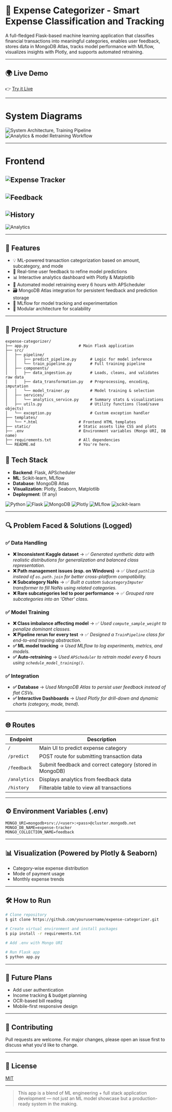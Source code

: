 # 💸 Expense Categorizer - Smart Expense Classification and Tracking

A full-fledged Flask-based machine learning application that classifies financial transactions into meaningful categories, enables user feedback, stores data in MongoDB Atlas, tracks model performance with MLflow, visualizes insights with Plotly, and supports automated retraining.

---

## 🌍 Live Demo
👉 [Try it Live](https://your-app-link.com)

---

# System Diagrams

![System Architecture, Training Pipeline](static/readme/1.png)
![Analytics & model Retraining Workflow](static/readme/2.png)

---

# Frontend

![Expense Tracker](static/readme/expense.png)
---
![Feedback](static/readme/feedback.png)
---
![History](static/readme/history.png)
---
![Analytics](static/readme/analytics.png)


---

## 🚀 Features

* 💡 ML-powered transaction categorization based on amount, subcategory, and mode
* 🔁 Real-time user feedback to refine model predictions
* 📊 Interactive analytics dashboard with Plotly & Matplotlib
* 🧠 Automated model retraining every 6 hours with APScheduler
* 🗃️ MongoDB Atlas integration for persistent feedback and prediction storage
* 🧪 MLflow for model tracking and experimentation
* 🔧 Modular architecture for scalability

---

## 🧱 Project Structure

```
expense-categorizer/
├── app.py                      # Main Flask application
├── src/
│   ├── pipeline/
│   │   ├── predict_pipeline.py      # Logic for model inference
│   │   └── train_pipeline.py        # Full training pipeline
│   ├── components/
│   │   ├── data_ingestion.py        # Loads, cleans, and validates raw data
│   │   ├── data_transformation.py   # Preprocessing, encoding, imputation
│   │   └── model_trainer.py         # Model training & selection
│   ├── services/
│   │   └── analytics_service.py     # Summary stats & visualizations
│   ├── utils.py                     # Utility functions (load/save objects)
│   └── exception.py                 # Custom exception handler
├── templates/
│   └── *.html                  # Frontend HTML templates
├── static/                     # Static assets like CSS and plots
├── .env                        # Environment variables (Mongo URI, DB name)
├── requirements.txt            # All dependencies
└── README.md                   # You're here.
```

## 🧰 Tech Stack

- **Backend**: Flask, APScheduler
- **ML**: Scikit-learn, MLflow
- **Database**: MongoDB Atlas
- **Visualization**: Plotly, Seaborn, Matplotlib
- **Deployment**: (If any)

![Python](https://img.shields.io/badge/Python-3.10-blue?logo=python&logoColor=white)
![Flask](https://img.shields.io/badge/Flask-Backend-000000?logo=flask)
![MongoDB](https://img.shields.io/badge/MongoDB-Atlas-4DB33D?logo=mongodb&logoColor=white)
![Plotly](https://img.shields.io/badge/Plotly-Graphs-orange?logo=plotly)
![MLflow](https://img.shields.io/badge/MLflow-Tracking-blue?logo=mlflow)
![scikit-learn](https://img.shields.io/badge/Scikit--Learn-ML-F7931E?logo=scikit-learn)

---

## 🔍 Problem Faced & Solutions (Logged)

### ✅ Data Handling

* **❌ Inconsistent Kaggle dataset** → ✅ *Generated synthetic data with realistic distributions for generalization and balanced class representation.*
* **❌ Path management issues (esp. on Windows)** → ✅ *Used `pathlib` instead of `os.path.join` for better cross-platform compatibility.*
* **❌ Subcategory NaNs** → ✅ *Built a custom `SubcategoryImputer` transformer to fill NaNs using related categories.*
* **❌ Rare subcategories led to poor performance** → ✅ *Grouped rare subcategories into an 'Other' class.*

### ✅ Model Training

* **❌ Class imbalance affecting model** → ✅ *Used `compute_sample_weight` to penalize dominant classes.*
* **❌ Pipeline rerun for every test** → ✅ *Designed a `TrainPipeline` class for end-to-end training abstraction.*
* **✅ ML model tracking** → *Used MLflow to log experiments, metrics, and models.*
* **✅ Auto-retraining** → *Used `APScheduler` to retrain model every 6 hours using `schedule_model_training()`.*

### ✅ Integration

* **✅ Database** → *Used MongoDB Atlas to persist user feedback instead of flat CSVs.*
* **✅ Interactive Dashboards** → *Used Plotly for drill-down and dynamic charts (category, mode, trend).*

---

## 🌐 Routes

| Endpoint     | Description                                              |
| ------------ | -------------------------------------------------------- |
| `/`          | Main UI to predict expense category                      |
| `/predict`   | POST route for submitting transaction data               |
| `/feedback`  | Submit feedback and correct category (stored in MongoDB) |
| `/analytics` | Displays analytics from feedback data                    |
| `/history`   | Filterable table to view all transactions                |

---

## ⚙️ Environment Variables (.env)

```
MONGO_URI=mongodb+srv://<user>:<pass>@cluster.mongodb.net
MONGO_DB_NAME=expense-tracker
MONGO_COLLECTION_NAME=feedback
```

---

## 📊 Visualization (Powered by Plotly & Seaborn)

* Category-wise expense distribution
* Mode of payment usage
* Monthly expense trends

---

## 🛠️ How to Run

```bash
# Clone repository
$ git clone https://github.com/yourusername/expense-categorizer.git

# Create virtual environment and install packages
$ pip install -r requirements.txt

# Add .env with Mongo URI

# Run Flask app
$ python app.py
```

---

## 🔮 Future Plans

* Add user authentication
* Income tracking & budget planning
* OCR-based bill reading
* Mobile-first responsive design

---

## 🤝 Contributing

Pull requests are welcome. For major changes, please open an issue first to discuss what you'd like to change.


---
## 📜 License

[MIT](LICENSE)

---

> This app is a blend of ML engineering + full stack application development — not just an ML model showcase but a production-ready system in the making.
